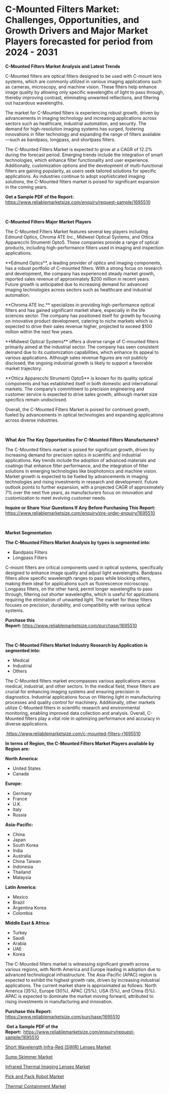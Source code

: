<p><h1>C-Mounted Filters Market: Challenges, Opportunities, and Growth Drivers and Major Market Players forecasted for period from 2024 - 2031</h1></p><p><strong>C-Mounted Filters Market Analysis and Latest Trends</strong></p>
<p><p>C-Mounted filters are optical filters designed to be used with C-mount lens systems, which are commonly utilized in various imaging applications such as cameras, microscopy, and machine vision. These filters help enhance image quality by allowing only specific wavelengths of light to pass through, thereby improving contrast, eliminating unwanted reflections, and filtering out hazardous wavelengths.</p><p>The market for C-Mounted filters is experiencing robust growth, driven by advancements in imaging technology and increasing applications across sectors such as healthcare, industrial automation, and security. The demand for high-resolution imaging systems has surged, fostering innovations in filter technology and expanding the range of filters available—such as bandpass, longpass, and shortpass filters.</p><p>The C-Mounted Filters Market is expected to grow at a CAGR of 12.2% during the forecast period. Emerging trends include the integration of smart technologies, which enhance filter functionality and user experience. Additionally, customization options and the development of multi-functional filters are gaining popularity, as users seek tailored solutions for specific applications. As industries continue to adopt sophisticated imaging solutions, the C-Mounted filters market is poised for significant expansion in the coming years.</p></p>
<p><strong>Get a Sample PDF of the Report:&nbsp;</strong> <a href="https://www.reliablemarketsize.com/enquiry/request-sample/1695510?utm_campaign=1398&utm_medium=2&utm_source=Github&utm_content=ia&utm_term=19102024&utm_id=c-mounted-filters">https://www.reliablemarketsize.com/enquiry/request-sample/1695510</a></p>
<p>&nbsp;</p>
<p><strong>C-Mounted Filters Major Market Players</strong></p>
<p><p>The C-Mounted Filters Market features several key players including Edmund Optics, Chroma ATE Inc., Midwest Optical Systems, and Ottica Apparecchi Strumenti Opto5. These companies provide a range of optical products, including high-performance filters used in imaging and inspection applications.</p><p>**Edmund Optics**, a leading provider of optics and imaging components, has a robust portfolio of C-mounted filters. With a strong focus on research and development, the company has experienced steady market growth, reported sales revenue of approximately $200 million in recent years. Future growth is anticipated due to increasing demand for advanced imaging technologies across sectors such as healthcare and industrial automation.</p><p>**Chroma ATE Inc.** specializes in providing high-performance optical filters and has gained significant market share, especially in the life sciences sector. The company has positioned itself for growth by focusing on innovative product development, catering to niche markets which is expected to drive their sales revenue higher, projected to exceed $100 million within the next few years.</p><p>**Midwest Optical Systems** offers a diverse range of C-mounted filters primarily aimed at the industrial sector. The company has seen consistent demand due to its customization capabilities, which enhance its appeal to various applications. Although sales revenue figures are not publicly disclosed, the ongoing industrial growth is likely to support a favorable market trajectory.</p><p>**Ottica Apparecchi Strumenti Opto5** is known for its quality optical components and has established itself in both domestic and international markets. The company’s commitment to precision engineering and customer service is expected to drive sales growth, although market size specifics remain undisclosed.</p><p>Overall, the C-Mounted Filters Market is poised for continued growth, fueled by advancements in optical technologies and expanding applications across diverse industries.</p></p>
<p>&nbsp;</p>
<p><strong>What Are The Key Opportunities For C-Mounted Filters Manufacturers?</strong></p>
<p><p>The C-Mounted filters market is poised for significant growth, driven by increasing demand for precision optics in scientific and industrial applications. Key trends include the adoption of advanced materials and coatings that enhance filter performance, and the integration of filter solutions in emerging technologies like biophotonics and machine vision. Market growth is expected to be fueled by advancements in imaging technologies and rising investments in research and development. Future outlook points to further expansion, with a projected CAGR of approximately 7% over the next five years, as manufacturers focus on innovation and customization to meet evolving customer needs.</p></p>
<p><strong>Inquire or Share Your Questions If Any Before Purchasing This Report:</strong> <a href="https://www.reliablemarketsize.com/enquiry/pre-order-enquiry/1695510?utm_campaign=1398&utm_medium=2&utm_source=Github&utm_content=ia&utm_term=19102024&utm_id=c-mounted-filters">https://www.reliablemarketsize.com/enquiry/pre-order-enquiry/1695510</a></p>
<p>&nbsp;</p>
<p><strong>Market Segmentation</strong></p>
<p><strong>The C-Mounted Filters Market Analysis by types is segmented into:</strong></p>
<p><ul><li>Bandpass Filters</li><li>Longpass Filters</li></ul></p>
<p><p>C-mount filters are critical components used in optical systems, specifically designed to enhance image quality and adjust light wavelengths. Bandpass filters allow specific wavelength ranges to pass while blocking others, making them ideal for applications such as fluorescence microscopy. Longpass filters, on the other hand, permit longer wavelengths to pass through, filtering out shorter wavelengths, which is useful for applications requiring the elimination of unwanted light. The market for these filters focuses on precision, durability, and compatibility with various optical systems.</p></p>
<p><strong>Purchase this Report:&nbsp;</strong><a href="https://www.reliablemarketsize.com/purchase/1695510?utm_campaign=1398&utm_medium=2&utm_source=Github&utm_content=ia&utm_term=19102024&utm_id=c-mounted-filters">https://www.reliablemarketsize.com/purchase/1695510</a></p>
<p>&nbsp;</p>
<p><strong>The C-Mounted Filters Market Industry Research by Application is segmented into:</strong></p>
<p><ul><li>Medical</li><li>Industrial</li><li>Others</li></ul></p>
<p><p>The C-Mounted filters market encompasses various applications across medical, industrial, and other sectors. In the medical field, these filters are crucial for enhancing imaging systems and ensuring precision in diagnostics. Industrial applications focus on filtering light in manufacturing processes and quality control for machinery. Additionally, other markets utilize C-Mounted filters in scientific research and environmental monitoring, enabling improved data collection and analysis. Overall, C-Mounted filters play a vital role in optimizing performance and accuracy in diverse applications.</p></p>
<p><a href="https://www.reliablemarketsize.com/c-mounted-filters-r1695510?utm_campaign=1398&utm_medium=2&utm_source=Github&utm_content=ia&utm_term=19102024&utm_id=c-mounted-filters">&nbsp;https://www.reliablemarketsize.com/c-mounted-filters-r1695510</a></p>
<p><strong>In terms of Region, the C-Mounted Filters Market Players available by Region are:</strong></p>
<p>
    <p> <strong> North America: </strong>
        <ul>
            <li>United States</li>
            <li>Canada</li>
        </ul>
        </p> 
    <p> <strong> Europe: </strong>
        <ul>
            <li>Germany</li>
            <li>France</li>
            <li>U.K.</li>
            <li>Italy</li>
            <li>Russia</li>
        </ul>
        </p> 
    <p> <strong> Asia-Pacific: </strong>
        <ul>
            <li>China</li>
            <li>Japan</li>
            <li>South Korea</li>
            <li>India</li>
            <li>Australia</li>
            <li>China Taiwan</li>
            <li>Indonesia</li>
            <li>Thailand</li>
            <li>Malaysia</li>
        </ul>
        </p> 
    <p> <strong> Latin America: </strong>
        <ul>
            <li>Mexico</li>
            <li>Brazil</li>
            <li>Argentina Korea</li>
            <li>Colombia</li>
        </ul>
        </p> 
    <p> <strong> Middle East & Africa: </strong>
        <ul>
            <li>Turkey</li>
            <li>Saudi</li>
            <li>Arabia</li>
            <li>UAE</li>
            <li>Korea</li>
        </ul>
    </p>
    </p>
<p><p>The C-Mounted filters market is witnessing significant growth across various regions, with North America and Europe leading in adoption due to advanced technological infrastructure. The Asia-Pacific (APAC) region is expected to exhibit the highest growth rate, driven by increasing industrial applications. The current market share is approximated as follows: North America (35%), Europe (30%), APAC (25%), USA (5%), and China (5%). APAC is expected to dominate the market moving forward, attributed to rising investments in manufacturing and innovation.</p></p>
<p><strong>Purchase this Report: </strong><a href="https://www.reliablemarketsize.com/purchase/1695510?utm_campaign=1398&utm_medium=2&utm_source=Github&utm_content=ia&utm_term=19102024&utm_id=c-mounted-filters">https://www.reliablemarketsize.com/purchase/1695510</a></p>
<p>&nbsp;<strong>Get a Sample PDF of the Report:&nbsp;&nbsp;</strong><a href="https://www.reliablemarketsize.com/enquiry/request-sample/1695510?utm_campaign=1398&utm_medium=2&utm_source=Github&utm_content=ia&utm_term=19102024&utm_id=c-mounted-filters">https://www.reliablemarketsize.com/enquiry/request-sample/1695510</a></p>
<p><strong></strong></p>
<p><p><a href="https://github.com/dringals/Market-Research-Report-List-6/blob/main/short-wavelength-infra-red-swir-lenses-market.md?utm_campaign=1398&utm_medium=2&utm_source=Github&utm_content=ia&utm_term=19102024&utm_id=c-mounted-filters">Short Wavelength Infra-Red (SWIR) Lenses Market</a></p><p><a href="https://www.linkedin.com/pulse/sump-skimmer-market-revolution-2024-2031-trends-shaping-cjkwc?utm_campaign=1398&utm_medium=2&utm_source=Github&utm_content=ia&utm_term=19102024&utm_id=c-mounted-filters">Sump Skimmer Market</a></p><p><a href="https://github.com/kaceycoody4m/Market-Research-Report-List-1/blob/main/infrared-thermal-imaging-lenses-market.md?utm_campaign=1398&utm_medium=2&utm_source=Github&utm_content=ia&utm_term=19102024&utm_id=c-mounted-filters">Infrared Thermal Imaging Lenses Market</a></p><p><a href="https://www.linkedin.com/pulse/investing-pick-pack-robot-market-trends-leading-products-regional-brqnc?utm_campaign=1398&utm_medium=2&utm_source=Github&utm_content=ia&utm_term=19102024&utm_id=c-mounted-filters">Pick and Pack Robot Market</a></p><p><a href="https://www.linkedin.com/pulse/unveiling-market-trends-global-thermal-containment-growth-jh5fc?utm_campaign=1398&utm_medium=2&utm_source=Github&utm_content=ia&utm_term=19102024&utm_id=c-mounted-filters">Thermal Containment Market</a></p></p>